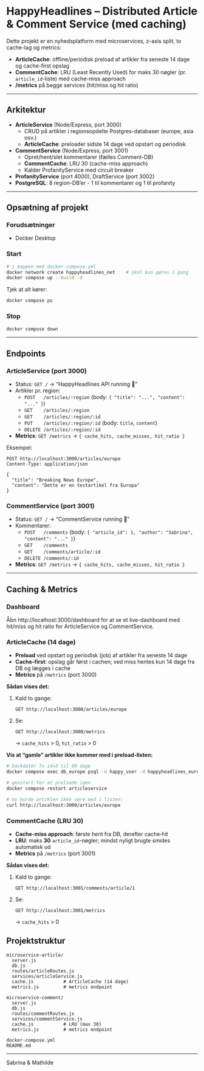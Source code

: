 # HappyHeadlines – Distributed Article & Comment Service (med caching)

Dette projekt er en nyhedsplatform med microservices, z-axis split, to cache-lag og metrics:

- **ArticleCache**: offline/periodisk preload af artikler fra seneste 14 dage og cache-first opslag
- **CommentCache**: LRU (Least Recently Used) for maks 30 nøgler (pr. `article_id`-liste) med cache-miss approach
- **/metrics** på begge services (hit/miss og hit ratio)

---

## Arkitektur

- **ArticleService** (Node/Express, port 3000)
  - CRUD på artikler i regionsopdelte Postgres-databaser (europe, asia osv.)
  - **ArticleCache**: preloader sidste 14 dage ved opstart og periodisk
- **CommentService** (Node/Express, port 3001)
  - Opret/hent/slet kommentarer (fælles Comment-DB)
  - **CommentCache**: LRU 30 (cache-miss approach)
  - Kalder ProfanityService med circuit breaker
- **ProfanityService** (port 4000), DraftService (port 3002)
- **PostgreSQL**: 8 region-DB’er - 1 til kommentarer og 1 til profanity

---

## Opsætning af projekt

### Forudsætninger
- Docker Desktop

### Start
```bash
# i mappen med docker-compose.yml
docker network create happyheadlines_net    # skal kun gøres 1 gang
docker compose up --build -d
```

Tjek at alt kører:
```bash
docker compose ps
```

### Stop
```bash
docker compose down
```

---

## Endpoints

### ArticleService (port 3000)
- Status: `GET /` → “HappyHeadlines API running 🚀”
- Artikler pr. region:
  - `POST   /articles/:region`      (body: `{ "title": "...", "content": "..." }`)
  - `GET    /articles/:region`
  - `GET    /articles/:region/:id`
  - `PUT    /articles/:region/:id`  (body: `title`, `content`)
  - `DELETE /articles/:region/:id`
- **Metrics**: `GET /metrics` → `{ cache_hits, cache_misses, hit_ratio }`

Eksempel:
```http
POST http://localhost:3000/articles/europe
Content-Type: application/json

{
  "title": "Breaking News Europe",
  "content": "Dette er en testartikel fra Europa"
}
```

### CommentService (port 3001)
- Status: `GET /` → “CommentService running 🚀”
- Kommentarer:
  - `POST   /comments`                (body: `{ "article_id": 1, "author": "Sabrina", "content": "..." }`)
  - `GET    /comments`
  - `GET    /comments/article/:id`
  - `DELETE /comments/:id`
- **Metrics**: `GET /metrics` → `{ cache_hits, cache_misses, hit_ratio }`

---

## Caching & Metrics

### Dashboard
Åbn http://localhost:3000/dashboard for at se et live-dashboard med hit/miss og hit ratio for ArticleService og CommentService.


### ArticleCache (14 dage)
- **Preload** ved opstart og periodisk (job) af artikler fra seneste 14 dage
- **Cache-first**: opslag går først i cachen; ved miss hentes kun 14 dage fra DB og lægges i cache
- **Metrics** på `/metrics` (port 3000)

**Sådan vises det:**
1. Kald to gange:
   ```
   GET http://localhost:3000/articles/europe
   ```
2. Se:
   ```
   GET http://localhost:3000/metrics
   ```
   → `cache_hits` > 0, `hit_ratio` > 0

**Vis at “gamle” artikler ikke kommer med i preload-listen:**
```bash
# backdatér fx id=3 til 60 dage
docker compose exec db_europe psql -U happy_user -d happyheadlines_europe   -c "UPDATE articles SET created_at = NOW() - INTERVAL '60 days' WHERE id = 3;"

# genstart for at preloade igen
docker compose restart articleservice

# nu burde artiklen ikke være med i listen:
curl http://localhost:3000/articles/europe
```

### CommentCache (LRU 30)
- **Cache-miss approach**: første hent fra DB, derefter cache‐hit
- **LRU**: maks **30** `article_id`-nøgler; mindst nyligt brugte smides automatisk ud
- **Metrics** på `/metrics` (port 3001)

**Sådan vises det:**
1. Kald to gange:
   ```
   GET http://localhost:3001/comments/article/1
   ```
2. Se:
   ```
   GET http://localhost:3001/metrics
   ```
   → `cache_hits` > 0


## Projektstruktur
```
microservice-article/
  server.js
  db.js
  routes/articleRoutes.js
  services/articleService.js
  cache.js           # ArticleCache (14 dage)
  metrics.js         # metrics endpoint

microservice-comment/
  server.js
  db.js
  routes/commentRoutes.js
  services/commentService.js
  cache.js           # LRU (max 30)
  metrics.js         # metrics endpoint

docker-compose.yml
README.md
```

---

Sabrina & Mathilde
